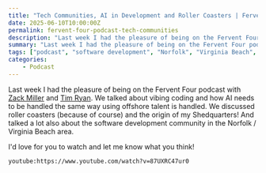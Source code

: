 ```yaml
---
title: "Tech Communities, AI in Development and Roller Coasters | Fervent Four Podcast"
date: 2025-06-10T10:00:00Z
permalink: fervent-four-podcast-tech-communities
description: "Last week I had the pleasure of being on the Fervent Four podcast with Zack Miller and Tim Ryan.  We talked about vibing coding and how AI needs to be handled the same way using offshore talent is handled.  We discussed roller coasters (because of course) and the origin of my Shedquarters!  And talked a lot also about the software development community in the Norfolk / Virginia Beach area."
summary: "Last week I had the pleasure of being on the Fervent Four podcast with Zack Miller and Tim Ryan.  We talked about vibing coding and how AI needs to be handled the same way using offshore talent is handled.  We discussed roller coasters (because of course) and the origin of my Shedquarters!  And talked a lot also about the software development community in the Norfolk / Virginia Beach area."
tags: ["podcast", "software development", "Norfolk", "Virginia Beach", "Fervent Four", "Zack Miller", "Tim Ryan", "vibing coding", "AI", "offshore talent", "roller coasters", "Shedquarters"]
categories:
    - Podcast
---
```


Last week I had the pleasure of being on the Fervent Four podcast with [Zack Miller](https://www.linkedin.com/in/zackmillersays/) and [Tim Ryan](https://www.linkedin.com/in/ryantnt/).  We talked about vibing coding and how AI needs to be handled the same way using offshore talent is handled.  We discussed roller coasters (because of course) and the origin of my Shedquarters!  And talked a lot also about the software development community in the Norfolk / Virginia Beach area.

I'd love for you to watch and let me know what you think!

`youtube:https://www.youtube.com/watch?v=87UXRC47ur0`